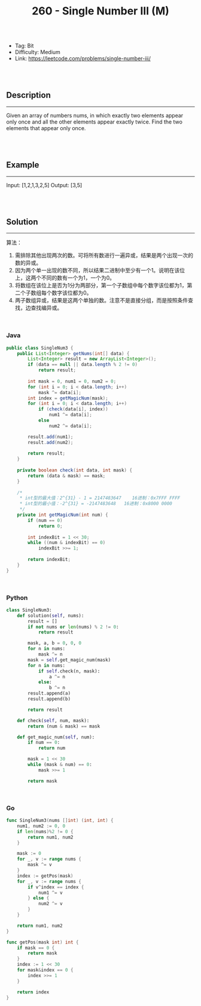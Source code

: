 # <center>260 - Single Number III (M)</center> 



<br></br>

* Tag: Bit
* Difficulty: Medium
* Link: https://leetcode.com/problems/single-number-iii/

<br></br>



## Description
----
Given an array of numbers nums, in which exactly two elements appear only once and all the other elements appear exactly twice. Find the two elements that appear only once.

<br></br>



## Example
----
Input:  [1,2,1,3,2,5]
Output: [3,5]

<br></br>



## Solution
----
算法：
1. 需排除其他出现两次的数。可将所有数进行一遍异或，结果是两个出现一次的数的异或。
2. 因为两个单一出现的数不同，所以结果二进制中至少有一个1。说明在该位上，这两个不同的数有一个为1，一个为0。
3. 将数组在该位上是否为1分为两部分，第一个子数组中每个数字该位都为1，第二个子数组每个数字该位都为0。
4. 两子数组异或，结果是这两个单独的数。注意不是直接分组，而是按照条件查找，边查找编异或。

<br>


### Java
```java
public class SingleNum3 {
	public List<Integer> getNums(int[] data) {
		List<Integer> result = new ArrayList<Integer>();
		if (data == null || data.length % 2 != 0)
			return result;
		
		int mask = 0, num1 = 0, num2 = 0;
		for (int i = 0; i < data.length; i++)
			mask ^= data[i];
		int index = getMagicNum(mask);
		for (int i = 0; i < data.length; i++)
			if (check(data[i], index))
				num1 ^= data[i];
			else
				num2 ^= data[i];

		result.add(num1);
		result.add(num2);
		
		return result;
	}
	
	private boolean check(int data, int mask) {
		return (data & mask) == mask;
	}
	
	/*
	 * int型的最大值：2^{31} - 1 = 2147483647    16进制：0x7FFF FFFF
	 * int型的最小值：-2^{31} = -2147483648   16进制：0x8000 0000
	 */
	private int getMagicNum(int num) {
		if (num == 0)
			return 0;
		
		int indexBit = 1 << 30;
		while ((num & indexBit) == 0)
			indexBit >>= 1;
		
		return indexBit;
	}
}
```

<br>


### Python
```python
class SingleNum3:
    def solution(self, nums):
        result = []
        if not nums or len(nums) % 2 != 0:
            return result

        mask, a, b = 0, 0, 0
        for n in nums:
            mask ^= n
        mask = self.get_magic_num(mask)
        for n in nums:
            if self.check(n, mask):
                a ^= n
            else:
                b ^= n
        result.append(a)
        result.append(b)

        return result

    def check(self, num, mask):
        return (num & mask) == mask

    def get_magic_num(self, num):
        if num == 0:
            return num

        mask = 1 << 30
        while (mask & num) == 0:
            mask >>= 1

        return mask
```

<br>


### Go
```go
func SingleNum3(nums []int) (int, int) {
	num1, num2 := 0, 0
	if len(nums)%2 != 0 {
		return num1, num2
	}

	mask := 0
	for _, v := range nums {
		mask ^= v
	}
	index := getPos(mask)
	for _, v := range nums {
		if v^index == index {
			num1 ^= v
		} else {
			num2 ^= v
		}
	}

	return num1, num2
}

func getPos(mask int) int {
	if mask == 0 {
		return mask
	}
	index := 1 << 30
	for mask&index == 0 {
		index >>= 1
	}

	return index
}
```
